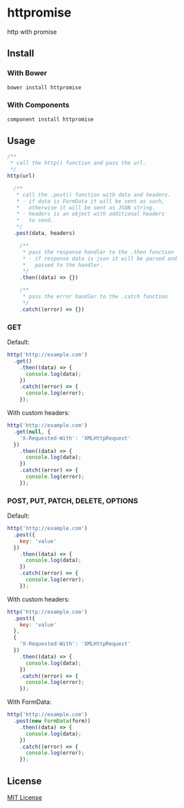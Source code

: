httpromise
==========

http with promise

Install
-------

### With Bower

```bash
bower install httpromise
```

### With Components

```bash
component install httpromise
```


Usage
-----

```javascript
/**
 * call the http() function and pass the url.
 */
http(url)

  /**
   * call the .post() function with data and headers.
   * - if data is FormData it will be sent as such, 
   *   otherwise it will be sent as JSON string. 
   * - headers is an object with additional headers 
   *   to send.
   */
  .post(data, headers)

    /**
     * pass the response handler to the .then function
     * - if response data is json it will be parsed and 
     *   passed to the handler.
     */
    .then((data) => {})

    /**
     * pass the error handler to the .catch function
     */
    .catch((error) => {})
```

### GET

Default:

```javascript
http('http://example.com')
  .get()
    .then((data) => {
      console.log(data);
    })
    .catch((error) => {
      console.log(error);
    });
```

With custom headers:

```javascript
http('http://example.com')
  .get(null, {
    'X-Requested-With': 'XMLHttpRequest'
  })
    .then((data) => {
      console.log(data);
    })
    .catch((error) => {
      console.log(error);
    });
```

### POST, PUT, PATCH, DELETE, OPTIONS

Default:

```javascript
http('http://example.com')
  .post({
    key: 'value'
  })
    .then((data) => {
      console.log(data);
    })
    .catch((error) => {
      console.log(error);
    });
```

With custom headers:

```javascript
http('http://example.com')
  .post({
    key: 'value'
  }, 
  {
    'X-Requested-With': 'XMLHttpRequest'
  })
    .then((data) => {
      console.log(data);
    })
    .catch((error) => {
      console.log(error);
    });
```

With FormData:

```javascript
http('http://example.com')
  .post(new FormData(form))
    .then((data) => {
      console.log(data);
    })
    .catch((error) => {
      console.log(error);
    });
```



License
-------

[MIT License](LICENSE)
